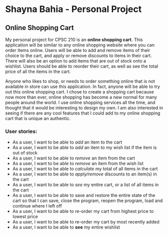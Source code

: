 # Shayna Bahia - Personal Project

## Online Shopping Cart

My personal project for CPSC 210 is an **online shopping cart**. This application will be similar to 
any online shopping website where you can order items online. Users will be able to add and remove 
items of their choice to the cart, and apply or remove discounts to items in their cart. There will
also be an option to add items that are out of stock onto a wishlist. Users should be able to reorder
their cart, as well as see the total price of all the items in the cart. 

Anyone who likes to shop, or needs to order something online that is not available in store
can use this application. In fact, anyone will be able to try out this online shopping cart. 
I chose to create a shopping cart because now more than ever, online shopping has become 
a new normal for many people around the world. I use online shopping services all the time, and 
thought that it would be interesting to design my own. I am also interested in seeing if there are
any cool features that I could add to my online shopping cart that is unique an authentic. 

### User stories:
- As a user, I want to be able to *add* an item to the cart
- As a user, I want to be able to *add* an item to my wish list if the item is out of stock
- As a user, I want to be able to *remove* an item from the cart
- As a user, I want to be able to *remove* an item from the wish list
- As a user, I want to be able to *calculate* my total of all items in the cart
- As a user, I want to be able to *apply/remove* discounts to an item(s) in the cart
- As a user, I want to be able to *see* my entire cart, or a list of all items in the cart
- As a user, I want to be able to save and restore the entire state of the cart so that I can save,
  close the program, reopen the program, load and continue where I left off
- As a user, I want to be able to re-order my cart from highest price to lowest price 
- As a user, I want to be able to re-order my cart by most recently added 
- As a user, I want to be able to **see** my entire wishlist 

  